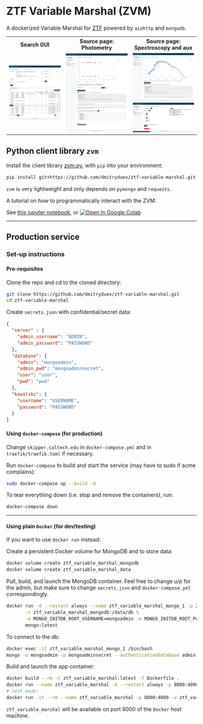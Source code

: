 # ZTF Variable Marshal (ZVM)

A dockerized Variable Marshal for [ZTF](https://ztf.caltech.edu) powered by `aiohttp` and `mongodb`.

<table border="0">
<tr>
<th style="width:30%">Search GUI</th>
<th style="width:35%">Source page: Photometry</th>
<th style="width:35%">Source page: Spectroscopy and aux</th>
</tr>
<tr>
<td style="width:30%"><img src="ztf-variable-marshal/doc/zvm1.png"></td>
<td style="width:35%"><img src="ztf-variable-marshal/doc/zvm2.png"></td>
<td style="width:35%"><img src="ztf-variable-marshal/doc/zvm3.png"><br><img src="ztf-variable-marshal/doc/zvm4.png"></td>
</tr>
</table>

## Python client library `zvm`

Install the client library [zvm.py](https://github.com/dmitryduev/ztf-variable-marshal/blob/master/zvm.py), 
with `pip` into your environment:

```bash
pip install git+https://github.com/dmitryduev/ztf-variable-marshal.git
```

`zvm` is very lightweight and only depends on `pymongo` and `requests`.

A tutorial on how to programmatically interact with the ZVM:

See [this jupyter notebook](https://github.com/dmitryduev/ztf-variable-marshal/blob/master/nb/api.ipynb), or 
[![Open In Google Colab](https://colab.research.google.com/assets/colab-badge.svg)](https://colab.research.google.com/github/dmitryduev/ztf-variable-marshal/blob/master/nb/api.ipynb)

---

## Production service  

### Set-up instructions

#### Pre-requisites

Clone the repo and cd to the cloned directory:
```bash
git clone https://github.com/dmitryduev/ztf-variable-marshal.git
cd ztf-variable-marshal
```

Create `secrets.json` with confidential/secret data:
```json
{
  "server" : {
    "admin_username": "ADMIN",
    "admin_password": "PASSWORD"
  },
  "database": {
    "admin": "mongoadmin",
    "admin_pwd": "mongoadminsecret",
    "user": "user",
    "pwd": "pwd"
  },
  "kowalski": {
    "username": "USERNAME",
    "password": "PASSWORD"
  }
}
```

#### Using `docker-compose` (for production)

Change `skipper.caltech.edu` in `docker-compose.yml` and in `traefik/traefik.toml` if necessary. 

Run `docker-compose` to build and start the service (may have to sudo if acme complains):
```bash
sudo docker-compose up --build -d
```

To tear everything down (i.e. stop and remove the containers), run:
```bash
docker-compose down
```

---

#### Using plain `Docker` (for dev/testing)

If you want to use `docker run` instead:

Create a persistent Docker volume for MongoDB and to store data:
```bash
docker volume create ztf_variable_marshal_mongodb
docker volume create ztf_variable_marshal_data
```

Pull, build, and launch the MongoDB container. Feel free to change u/p for the admin, 
but make sure to change `secrets.json` and `docker-compose.yml` correspondingly.
```bash
docker run -d --restart always --name ztf_variable_marshal_mongo_1 -p 27025:27017 \
       -v ztf_variable_marshal_mongodb:/data/db \
       -e MONGO_INITDB_ROOT_USERNAME=mongoadmin -e MONGO_INITDB_ROOT_PASSWORD=mongoadminsecret \
       mongo:latest
```

To connect to the db:
```bash
docker exec -it ztf_variable_marshal_mongo_1 /bin/bash
mongo -u mongoadmin -p mongoadminsecret --authenticationDatabase admin
```

Build and launch the app container:
```bash
docker build --rm -t ztf_variable_marshal:latest -f Dockerfile .
docker run --name ztf_variable_marshal -d --restart always -p 8000:4000 -v ztf_variable_marshal_data:/data --link ztf_variable_marshal_mongo_1:mongo ztf_variable_marshal:latest
# test mode:
docker run -it --rm --name ztf_variable_marshal -p 8000:4000 -v ztf_variable_marshal_data:/data --link ztf_variable_marshal_mongo_1:mongo ztf_variable_marshal:latest

```

`ztf_variable_marshal` will be available on port 8000 of the `Docker` host machine. 
